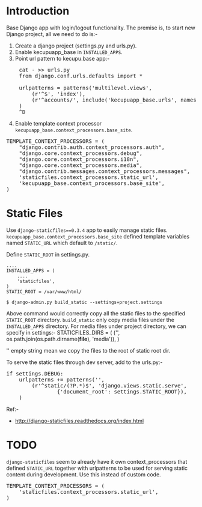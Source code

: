 Introduction
============
Base Django app with login/logout functionality. The premise is, to start new Django project, all we need to do is:-

1. Create a django project (settings.py and urls.py).
2. Enable kecupuapp_base in `INSTALLED_APPS`.
3. Point url pattern to kecupu.base app:-

<pre>
    cat - >> urls.py
    from django.conf.urls.defaults import *

    urlpatterns = patterns('multilevel.views',
        (r'^$', 'index'),
        (r'^accounts/', include('kecupuapp_base.urls', namespace='kecupuapp_base', app_name='kecupuapp_base')),
    )
    ^D
</pre>

4. Enable template context processor `kecupuapp_base.context_processors.base_site`.

<pre>
TEMPLATE_CONTEXT_PROCESSORS = (
    "django.contrib.auth.context_processors.auth",
    "django.core.context_processors.debug",
    "django.core.context_processors.i18n",
    "django.core.context_processors.media",
    "django.contrib.messages.context_processors.messages",
    'staticfiles.context_processors.static_url',
    'kecupuapp_base.context_processors.base_site',
)
</pre>

Static Files
============
Use `django-staticfiles==0.3.4` app to easily manage static files. `kecupuapp_base.context_processors.base_site` defined template variables named `STATIC_URL` which default to `/static/`.

Define `STATIC_ROOT` in settings.py.

    ....
    INSTALLED_APPS = (
        ....
        'staticfiles',
    )
    STATIC_ROOT = /var/www/html/

    $ django-admin.py build_static --settings=project.settings

Above command would correctly copy all the static files to the specified `STATIC_ROOT` directory. `build_static` only copy media files under the `INSTALLED_APPS` directory. For media files under project directory, we can specify in settings:-
    STATICFILES_DIRS = (
        ('', os.path.join(os.path.dirname(__file__), 'media')),
    )

'' empty string mean we copy the files to the root of static root dir.

To serve the static files through dev server, add to the urls.py:-

<pre>
if settings.DEBUG:
    urlpatterns += patterns('',
        (r'^static/(?P<path>.*)$', 'django.views.static.serve',
                {'document_root': settings.STATIC_ROOT}),
    )
</pre>

Ref:- 
* http://django-staticfiles.readthedocs.org/index.html

TODO
====
`django-staticfiles` seem to already have it own context_processors that defined `STATIC_URL` together with urlpatterns to be used for serving static content during development. Use this instead of custom code.

<pre>
TEMPLATE_CONTEXT_PROCESSORS = (
    'staticfiles.context_processors.static_url',
)
</pre>
